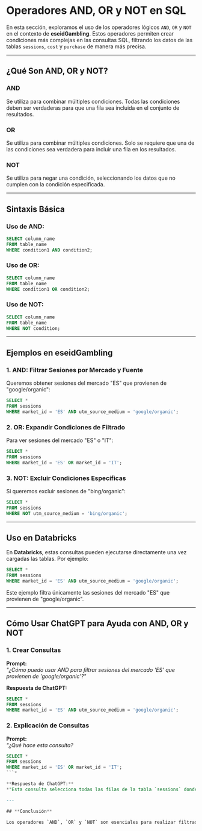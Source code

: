 
# Operadores AND, OR y NOT en SQL

En esta sección, exploramos el uso de los operadores lógicos `AND`, `OR` y `NOT` en el contexto de **eseidGambling**. Estos operadores permiten crear condiciones más complejas en las consultas SQL, filtrando los datos de las tablas `sessions`, `cost` y `purchase` de manera más precisa.

---

## **¿Qué Son AND, OR y NOT?**

### **AND**
Se utiliza para combinar múltiples condiciones. Todas las condiciones deben ser verdaderas para que una fila sea incluida en el conjunto de resultados.

### **OR**
Se utiliza para combinar múltiples condiciones. Solo se requiere que una de las condiciones sea verdadera para incluir una fila en los resultados.

### **NOT**
Se utiliza para negar una condición, seleccionando los datos que no cumplen con la condición especificada.

---

## **Sintaxis Básica**

### Uso de AND:
```sql
SELECT column_name 
FROM table_name 
WHERE condition1 AND condition2;
```

### Uso de OR:
```sql
SELECT column_name 
FROM table_name 
WHERE condition1 OR condition2;
```

### Uso de NOT:
```sql
SELECT column_name 
FROM table_name 
WHERE NOT condition;
```

---

## **Ejemplos en eseidGambling**

### **1. AND: Filtrar Sesiones por Mercado y Fuente**
Queremos obtener sesiones del mercado "ES" que provienen de "google/organic":

```sql
SELECT * 
FROM sessions 
WHERE market_id = 'ES' AND utm_source_medium = 'google/organic';
```

### **2. OR: Expandir Condiciones de Filtrado**
Para ver sesiones del mercado "ES" o "IT":

```sql
SELECT * 
FROM sessions 
WHERE market_id = 'ES' OR market_id = 'IT';
```

### **3. NOT: Excluir Condiciones Específicas**
Si queremos excluir sesiones de "bing/organic":

```sql
SELECT * 
FROM sessions 
WHERE NOT utm_source_medium = 'bing/organic';
```

---

## **Uso en Databricks**

En **Databricks**, estas consultas pueden ejecutarse directamente una vez cargadas las tablas. Por ejemplo:

```sql
SELECT * 
FROM sessions 
WHERE market_id = 'ES' AND utm_source_medium = 'google/organic';
```

Este ejemplo filtra únicamente las sesiones del mercado "ES" que provienen de "google/organic".

---

## **Cómo Usar ChatGPT para Ayuda con AND, OR y NOT**

### **1. Crear Consultas**
**Prompt:**  
*"¿Cómo puedo usar AND para filtrar sesiones del mercado 'ES' que provienen de 'google/organic'?"*

**Respuesta de ChatGPT:**  
```sql
SELECT * 
FROM sessions 
WHERE market_id = 'ES' AND utm_source_medium = 'google/organic';
```

### **2. Explicación de Consultas**
**Prompt:**  
*"¿Qué hace esta consulta?*  
```sql
SELECT * 
FROM sessions 
WHERE market_id = 'ES' OR market_id = 'IT';
```*

**Respuesta de ChatGPT:**  
*"Esta consulta selecciona todas las filas de la tabla `sessions` donde el `market_id` es 'ES' o 'IT'."*

---

## **Conclusión**

Los operadores `AND`, `OR` y `NOT` son esenciales para realizar filtrados avanzados en SQL. En el caso de **eseidGambling**, permiten analizar datos más específicos, como sesiones por mercados o fuentes. Herramientas como **Databricks** y **ChatGPT** son útiles para aplicar y comprender estas consultas.
